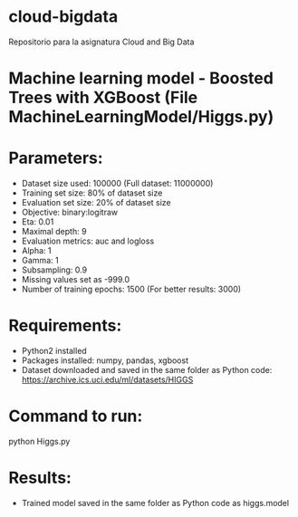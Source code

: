 # cloud-bigdata
Repositorio para la asignatura Cloud and Big Data
# Machine learning model - Boosted Trees with XGBoost (File MachineLearningModel/Higgs.py)
# Parameters:
- Dataset size used: 100000 (Full dataset: 11000000)
- Training set size: 80% of dataset size
- Evaluation set size: 20% of dataset size
- Objective: binary:logitraw
- Eta: 0.01
- Maximal depth: 9
- Evaluation metrics: auc and logloss
- Alpha: 1
- Gamma: 1
- Subsampling: 0.9
- Missing values set as -999.0
- Number of training epochs: 1500 (For better results: 3000)
# Requirements: 
- Python2 installed
- Packages installed: numpy, pandas, xgboost
- Dataset downloaded and saved in the same folder as Python code: https://archive.ics.uci.edu/ml/datasets/HIGGS
# Command to run: 
python Higgs.py
# Results: 
- Trained model saved in the same folder as Python code as higgs.model
